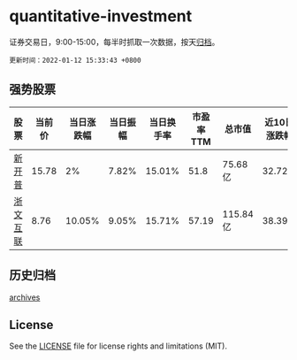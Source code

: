 # quantitative-investment

证券交易日，9:00-15:00，每半时抓取一次数据，按天[归档](archives)。

`更新时间：2022-01-12 15:33:43 +0800`

## 强势股票

|股票|当前价|当日涨跌幅|当日振幅|当日换手率|市盈率TTM|总市值|近10日涨跌幅|
|----|----|----|----|----|----|----|----|
|[新开普](https://xueqiu.com/S/SZ300248)|15.78|2%|7.82%|15.01%|51.8|75.68亿|32.72%|
|[浙文互联](https://xueqiu.com/S/SH600986)|8.76|10.05%|9.05%|15.71%|57.19|115.84亿|38.39%|

## 历史归档

[archives](archives)

## License

See the [LICENSE](LICENSE) file for license rights and limitations (MIT).